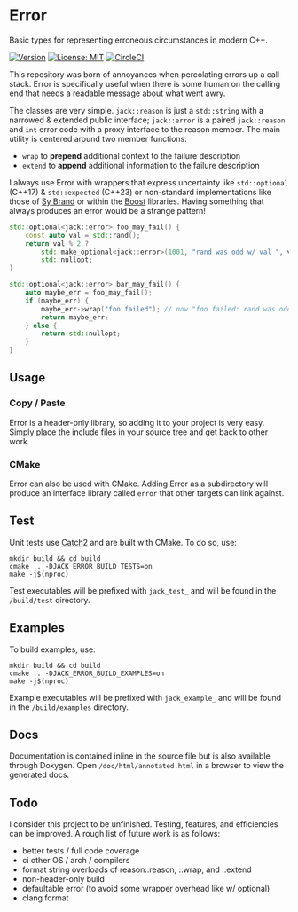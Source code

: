 # Error 

Basic types for representing erroneous circumstances in modern C++.

[![Version](https://img.shields.io/github/v/release/jallen-cse/error?sort=semver)](https://github.com/jallen-cse/error/releases/latest)
[![License: MIT](https://img.shields.io/github/license/jallen-cse/error?color=blue&style=shield)](./LICENSE)
[![CircleCI](https://circleci.com/gh/jallen-cse/error.svg?style=shield)](https://circleci.com/gh/jallen-cse/error)

This repository was born of annoyances when percolating errors up a call stack. Error is specifically useful when there is some 
human on the calling end that needs a readable message about what went awry.

The classes are very simple. `jack::reason` is just a `std::string` with a narrowed & extended public interface; `jack::error` is a paired `jack::reason` and `int` error code with a proxy interface to the reason member. The main utility is centered around two member functions: 
- `wrap` to **prepend** additional context to the failure description
- `extend` to **append** additional information to the failure description

I always use Error with wrappers that express uncertainty like `std::optional` (C++17) & `std::expected` (C++23) or non-standard implementations like 
those of [Sy Brand](https://github.com/TartanLlama) or within the [Boost](https://www.boost.org/) libraries. Having something that always 
produces an error would be a strange pattern!

```cpp
std::optional<jack::error> foo_may_fail() {
    const auto val = std::rand();
    return val % 2 ? 
        std::make_optional<jack::error>(1001, "rand was odd w/ val ", val) :
        std::nullopt;
}

std::optional<jack::error> bar_may_fail() {
    auto maybe_err = foo_may_fail();
    if (maybe_err) {
        maybe_err->wrap("foo failed"); // now "foo failed: rand was odd w/ val ..." 
        return maybe_err;
    } else {
        return std::nullopt;
    }
}
```

## Usage
### Copy / Paste
Error is a header-only library, so adding it to your project is very easy. Simply place the include files in your source tree and get back to other work.

### CMake
Error can also be used with CMake. Adding Error as a subdirectory will produce an interface library called `error` that other targets can link against.

## Test
Unit tests use [Catch2](https://github.com/catchorg/Catch2) and are built with CMake. To do so, use:

```shell
mkdir build && cd build
cmake .. -DJACK_ERROR_BUILD_TESTS=on
make -j$(nproc)
```
Test executables will be prefixed with `jack_test_` and will be found in the `/build/test` directory.  

## Examples
To build examples, use:

```shell
mkdir build && cd build
cmake .. -DJACK_ERROR_BUILD_EXAMPLES=on 
make -j$(nproc)
```
Example executables will be prefixed with `jack_example_` and will be found in the `/build/examples` directory.

## Docs
Documentation is contained inline in the source file but is also available through Doxygen. Open `/doc/html/annotated.html` in a browser to view the generated docs.

## Todo
I consider this project to be unfinished. Testing, features, and efficiencies can be improved. A rough list of future work is as follows:
- better tests / full code coverage
- ci other OS / arch / compilers
- format string overloads of reason::reason, ::wrap, and ::extend
- non-header-only build
- defaultable error (to avoid some wrapper overhead like w/ optional) 
- clang format
